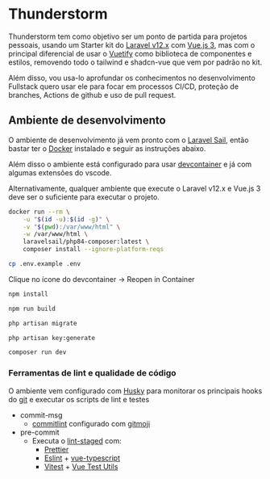 # Thunderstorm

Thunderstorm tem como objetivo ser um ponto de partida para projetos pessoais, usando um Starter kit do [Laravel v12.x](https://laravel.com/docs/12.x) com [Vue.js 3](https://vuejs.org/), mas com o principal diferencial de usar o [Vuetify](https://vuetifyjs.com/en/) como biblioteca de componentes e estilos, removendo todo o tailwind e shadcn-vue que vem por padrão no kit.

Além disso, vou usa-lo aprofundar os conhecimentos no desenvolvimento Fullstack quero usar ele para focar em processos CI/CD, proteção de branches, Actions de github e uso de pull request.

## Ambiente de desenvolvimento

O ambiente de desenvolvimento já vem pronto com o [Laravel Sail](https://laravel.com/docs/12.x/sail), então bastar ter o [Docker](https://www.docker.com/) instalado e seguir as instruções abaixo.

Além disso o ambiente está configurado para usar [devcontainer](https://containers.dev/) e já com algumas extensões do vscode.

Alternativamente, qualquer ambiente que execute o Laravel v12.x e Vue.js 3 deve ser o suficiente para executar o projeto.

```bash
docker run --rm \
    -u "$(id -u):$(id -g)" \
    -v "$(pwd):/var/www/html" \
    -w /var/www/html \
    laravelsail/php84-composer:latest \
    composer install --ignore-platform-reqs
```

```bash
cp .env.example .env
```

Clique no ícone do devcontainer → Reopen in Container

```bash
npm install
```

```bash
npm run build
```

```bash
php artisan migrate
```

```bash
php artisan key:generate
```

```bash
composer run dev
```

### Ferramentas de lint e qualidade de código

O ambiente vem configurado com [Husky](https://typicode.github.io/husky/) para monitorar os principais hooks do [git](https://git-scm.com/downloads) e executar os scripts de lint e testes

- commit-msg
    - [commitlint](https://commitlint.js.org/guides/getting-started.html) configurado com [gitmoji](https://www.npmjs.com/package/commitlint-config-gitmoji/v/2.1.1)
- pre-commit
    - Executa o [lint-staged](https://www.npmjs.com/package/lint-staged) com:
        - [Prettier](https://prettier.io/)
        - [Eslint](https://eslint.org/) + [vue-typescript](https://github.com/vuejs/eslint-config-typescript)
        - [Vitest](https://vitest.dev/) + [Vue Test Utils](https://test-utils.vuejs.org/)
